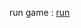 run game : [run](https://tuanpham2xx3.github.io/gametrainning/tree/main/phase1/completecanvasgame/game.html)
